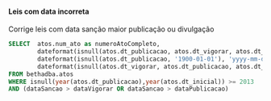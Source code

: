 #### Leis com data incorreta

Corrige leis com data sanção maior publicação ou divulgação

```sql
SELECT  atos.num_ato as numeroAtoCompleto,
        dateformat(isnull(atos.dt_publicacao, atos.dt_vigorar, atos.dt_inicial), 'yyyy-mm-dd') as dataSancao,
        dateformat(isnull(atos.dt_publicacao, '1900-01-01'), 'yyyy-mm-dd') as dataPublicacao,
        dateformat(isnull(atos.dt_vigorar, atos.dt_publicacao, atos.dt_inicial), 'yyyy-mm-dd') as dataVigorar
FROM bethadba.atos
WHERE isnull(year(atos.dt_publicacao),year(atos.dt_inicial)) >= 2013
AND (dataSancao > dataVigorar OR dataSancao > dataPublicacao)
```